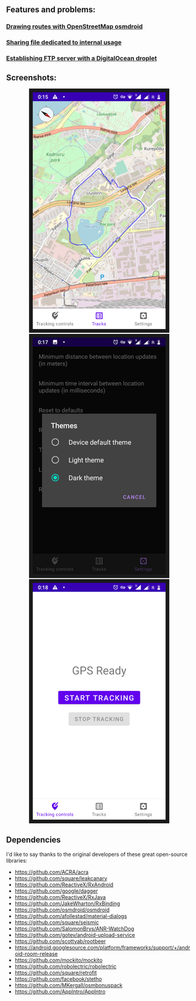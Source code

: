 ## Features and problems:
###     [Drawing routes with OpenStreetMap osmdroid](articles/osmdroidSetup.md)
###     [Sharing file dedicated to internal usage](articles/sharingInternalFile.md)
###     [Establishing FTP server with a DigitalOcean droplet](articles/establishingFtpServer.md)

## Screenshots:
<div align="center">
<img src="/screenshots/Screenshot_20210119-001507.png" width="360" height="640" border="10"/>
 <img src="/screenshots/Screenshot_20210119-001757.png" width="360" height="640" border="10"/>
 <img src="/screenshots/Screenshot_20210119-001822.png" width="360" height="640" border="10"/>
</div>

## Dependencies

I'd like to say thanks to the original developers of these great open-source libraries:

* https://github.com/ACRA/acra
* https://github.com/square/leakcanary
* https://github.com/ReactiveX/RxAndroid
* https://github.com/google/dagger
* https://github.com/ReactiveX/RxJava
* https://github.com/JakeWharton/RxBinding
* https://github.com/osmdroid/osmdroid
* https://github.com/afollestad/material-dialogs
* https://github.com/square/seismic
* https://github.com/SalomonBrys/ANR-WatchDog
* https://github.com/gotev/android-upload-service
* https://github.com/scottyab/rootbeer
* https://android.googlesource.com/platform/frameworks/support/+/android-room-release
* https://github.com/mockito/mockito
* https://github.com/robolectric/robolectric
* https://github.com/square/retrofit
* https://github.com/facebook/stetho
* https://github.com/MKergall/osmbonuspack
* https://github.com/AppIntro/AppIntro
